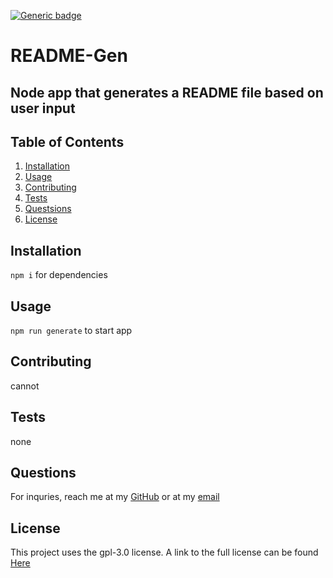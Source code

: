 
  [![Generic badge](https://img.shields.io/badge/License-gpl--3.0-blue)](https://choosealicense.com/licenses/gpl-3.0/)

  # README-Gen

  ## Node app that generates a README file based on user input

  ## Table of Contents
  1. [Installation](#installation)
  2. [Usage](#usage)
  3. [Contributing](#contributing)
  4. [Tests](#tests)
  5. [Questsions](#questions)
  6. [License](#license)


  ## Installation
  `npm i` for dependencies

  ## Usage
  `npm run generate` to start app

  ## Contributing
  cannot

  ## Tests
  none

  ## Questions
  For inquries, reach me at my [GitHub](https://github.com/Omar-Razo)
  or at my [email](osrazo@ucdavis.edu)
  
  ## License
  This project uses the gpl-3.0 license. A link to the full license can be found [Here](https://choosealicense.com/licenses/gpl-3.0/)
